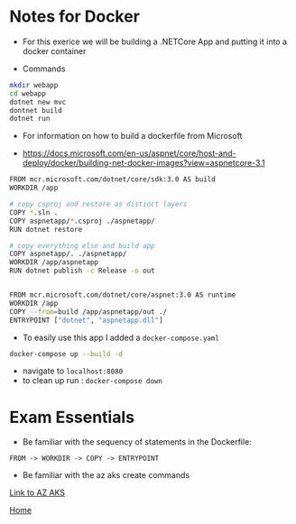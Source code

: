 # Notes for Docker

* For this exerice we will be building a .NETCore App and putting it into a docker container 

* Commands
```Bash
mkdir webapp
cd webapp
dotnet new mvc
dontnet build
dotnet run
```

* For information on how to build a dockerfile from Microsoft

* <https://docs.microsoft.com/en-us/aspnet/core/host-and-deploy/docker/building-net-docker-images?view=aspnetcore-3.1>

```Bash
FROM mcr.microsoft.com/dotnet/core/sdk:3.0 AS build
WORKDIR /app

# copy csproj and restore as distinct layers
COPY *.sln .
COPY aspnetapp/*.csproj ./aspnetapp/
RUN dotnet restore

# copy everything else and build app
COPY aspnetapp/. ./aspnetapp/
WORKDIR /app/aspnetapp
RUN dotnet publish -c Release -o out


FROM mcr.microsoft.com/dotnet/core/aspnet:3.0 AS runtime
WORKDIR /app
COPY --from=build /app/aspnetapp/out ./
ENTRYPOINT ["dotnet", "aspnetapp.dll"]
```


* To easily use this app I added a `docker-compose.yaml`
```Bash
docker-compose up --build -d
```

* navigate to `localhost:8080` 
* to clean up  run : `docker-compose down`


# Exam Essentials

* Be familiar with the sequency of statements in the Dockerfile:

`FROM -> WORKDIR -> COPY -> ENTRYPOINT`

* Be familiar with the az aks create commands

[Link to AZ AKS](https://docs.microsoft.com/en-us/cli/azure/aks?view=azure-cli-latest#az-aks-create)

[Home](https://github.com/DRpandaMD/azure-developer-cert)